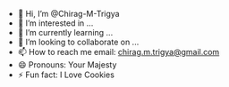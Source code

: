 - 👋 Hi, I’m @Chirag-M-Trigya
- 👀 I’m interested in ...
- 🌱 I’m currently learning ...
- 💞️ I’m looking to collaborate on ...
- 📫 How to reach me email: chirag.m.trigya@gmail.com
- 😄 Pronouns: Your Majesty
- ⚡ Fun fact: I Love Cookies

<!---
Chirag-M-Trigya/Chirag-M-Trigya is a ✨ special ✨ repository because its `README.md` (this file) appears on your GitHub profile.
You can click the Preview link to take a look at your changes.
--->
